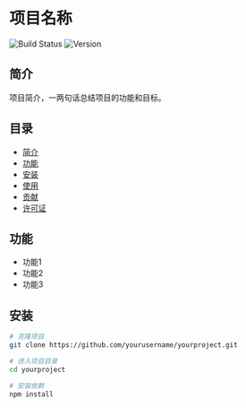 # 项目名称

![Build Status](https://img.shields.io/badge/build-passing-brightgreen)
![Version](https://img.shields.io/badge/version-1.0.0-blue)

## 简介
项目简介，一两句话总结项目的功能和目标。

## 目录
- [简介](#简介)
- [功能](#功能)
- [安装](#安装)
- [使用](#使用)
- [贡献](#贡献)
- [许可证](#许可证)

## 功能
- 功能1
- 功能2
- 功能3

## 安装
```sh
# 克隆项目
git clone https://github.com/yourusername/yourproject.git

# 进入项目目录
cd yourproject

# 安装依赖
npm install
